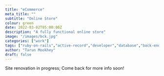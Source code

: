 ```yaml
---
title: "eCommerce"
meta_title: ""
subtitle: "Online Store"
colour: green
date: 2022-03-02T05:00:00Z
description: "A fully functional online store"
image: "/images/bck.jpg"
categories: ["work"]
tags: ["ruby-on-rails","active-record","developer","database","back-end"]
author: "Tarun Mookhey"
draft: false
---
```

Site renovation in progress; Come back for more info soon!